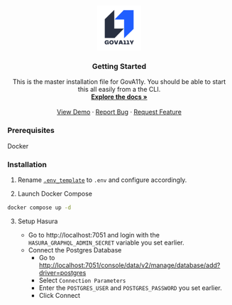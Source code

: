 
<div align="center">
  <a href="https://github.com/GovA11y/getting-started">
    <img src="https://raw.githubusercontent.com/GovA11y/.github/main/assets/logos/transparent/partial.svg" alt="Logo" width="100" height="100">
  </a>

<h3 align="center">Getting Started</h3>

  <p align="center">
    This is the master installation file for GovA11y. You should be able to start this all easily from a the CLI.
    <br />
    <a href="https://github.com/GovA11y/getting-started"><strong>Explore the docs »</strong></a>
    <br />
    <br />
    <a href="https://github.com/GovA11y/getting-started">View Demo</a>
    ·
    <a href="https://github.com/GovA11y/getting-started/issues">Report Bug</a>
    ·
    <a href="https://github.com/GovA11y/getting-started/issues">Request Feature</a>
  </p>
</div>

### Prerequisites

Docker

### Installation

1) Rename [`.env_template`](.env_template) to `.env` and configure accordingly.

2) Launch Docker Compose
```bash
docker compose up -d
```

3) Setup Hasura

    - Go to http://localhost:7051 and login with the `HASURA_GRAPHQL_ADMIN_SECRET` variable you set earlier.
    - Connect the Postgres Database
        - Go to [http://localhost:7051/console/data/v2/manage/database/add?driver=postgres](http://localhost:7051/console/data/v2/manage/database/add?driver=postgres)
        - Select `Connection Parameters`
        - Enter the `POSTGRES_USER` and `POSTGRES_PASSWORD` you set earlier.
        - Click Connect

